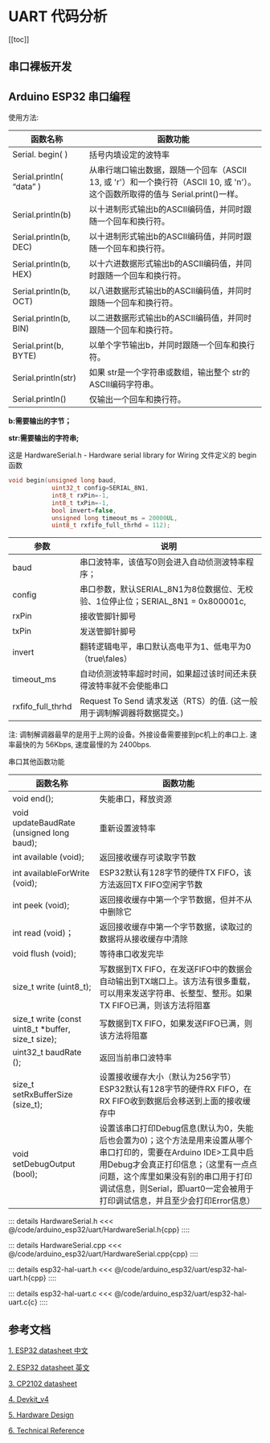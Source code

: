 # UART 代码分析

[[toc]]


## 串口裸板开发





## Arduino ESP32 串口编程

使用方法:

函数名称 | 函数功能
-----|--------
Serial. begin( ) | 括号内填设定的波特率
Serial.println( “data” ) | 从串行端口输出数据，跟随一个回车（ASCII 13, 或 'r'）和一个换行符（ASCII 10, 或 'n'）。这个函数所取得的值与 Serial.print()一样。
Serial.println(b) | 以十进制形式输出b的ASCII编码值，并同时跟随一个回车和换行符。
Serial.println(b, DEC) | 以十进制形式输出b的ASCII编码值，并同时跟随一个回车和换行符。
Serial.println(b, HEX) | 以十六进数据形式输出b的ASCII编码值，并同时跟随一个回车和换行符。
Serial.println(b, OCT) | 以八进数据形式输出b的ASCII编码值，并同时跟随一个回车和换行符。
Serial.println(b, BIN) | 以二进数据形式输出b的ASCII编码值，并同时跟随一个回车和换行符。
Serial.print(b, BYTE) | 以单个字节输出b，并同时跟随一个回车和换行符。
Serial.println(str) | 如果 str是一个字符串或数组，输出整个 str的 ASCII编码字符串。
Serial.println() | 仅输出一个回车和换行符。

**b:需要输出的字节；**

**str:需要输出的字符串;**

这是 HardwareSerial.h - Hardware serial library for Wiring 文件定义的 begin 函数

```cpp
void begin(unsigned long baud, 
			uint32_t config=SERIAL_8N1, 
			int8_t rxPin=-1, 
			int8_t txPin=-1, 
			bool invert=false, 
			unsigned long timeout_ms = 20000UL, 
			uint8_t rxfifo_full_thrhd = 112);
```

参数 | 说明
-----|--------
baud|串口波特率，该值写0则会进入自动侦测波特率程序；
config | 串口参数，默认SERIAL_8N1为8位数据位、无校验、1位停止位；SERIAL_8N1 = 0x800001c,
rxPin | 接收管脚针脚号
txPin | 发送管脚针脚号
invert | 翻转逻辑电平，串口默认高电平为1、低电平为0（true\fales）
timeout_ms | 自动侦测波特率超时时间，如果超过该时间还未获得波特率就不会使能串口
rxfifo_full_thrhd | Request To Send	请求发送（RTS）的值. (这一般用于调制解调器将数据提交。)

注: 调制解调器最早的是用于上网的设备。外接设备需要接到pc机上的串口上. 速率最快的为 56Kbps, 速度最慢的为 2400bps.




串口其他函数功能

函数名称 | 函数功能
-----|--------
void end(); | 失能串口，释放资源
void updateBaudRate (unsigned long baud); | 重新设置波特率
int available (void); | 返回接收缓存可读取字节数
int availableForWrite (void); | ESP32默认有128字节的硬件TX FIFO，该方法返回TX FIFO空闲字节数
int peek (void); | 返回接收缓存中第一个字节数据，但并不从中删除它
int read (void)；| 返回接收缓存中第一个字节数据，读取过的数据将从接收缓存中清除
void flush (void); | 等待串口收发完毕
size_t write (uint8_t); | 写数据到TX FIFO，在发送FIFO中的数据会自动输出到TX端口上。该方法有很多重载，可以用来发送字符串、长整型、整形。如果TX FIFO已满，则该方法将阻塞
size_t write (const uint8_t *buffer, size_t size); | 写数据到TX FIFO，如果发送FIFO已满，则该方法将阻塞
uint32_t baudRate (); | 返回当前串口波特率
size_t setRxBufferSize (size_t); | 设置接收缓存大小（默认为256字节）ESP32默认有128字节的硬件RX FIFO，在RX FIFO收到数据后会移送到上面的接收缓存中
void setDebugOutput (bool); | 设置该串口打印Debug信息(默认为0，失能后也会置为0)；这个方法是用来设置从哪个串口打印的，需要在Arduino IDE>工具中启用Debug才会真正打印信息；（这里有一点点问题，这个库里如果没有别的串口用于打印调试信息，则Serial，即uart0一定会被用于打印调试信息，并且至少会打印Error信息）



::: details HardwareSerial.h 
<<< @/code/arduino_esp32/uart/HardwareSerial.h{cpp}
::::



::: details HardwareSerial.cpp
<<< @/code/arduino_esp32/uart/HardwareSerial.cpp{cpp}
::::


::: details esp32-hal-uart.h
<<< @/code/arduino_esp32/uart/esp32-hal-uart.h{cpp}
::::



::: details esp32-hal-uart.c
<<< @/code/arduino_esp32/uart/esp32-hal-uart.c{c}
::::




## 参考文档

[1. ESP32 datasheet 中文](../public/datasheet/esp32-wroom-32_datasheet_cn.pdf)

[2. ESP32 datasheet 英文](../public/datasheet/esp32-wroom-32_datasheet_en.pdf)

[3. CP2102 datasheet](../public/datasheet/cp2102.pdf)

[4. Devkit_v4](../public/datasheet/esp32_devkitc_v4-sch.pdf)

[5. Hardware Design](../public/datasheet/esp32_hardware_design_guidelines_cn.pdf)

[6. Technical Reference](../public/datasheet/esp32_technical_reference_manual_cn.pdf)



